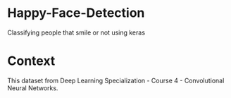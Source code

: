 # Happy-Face-Detection
Classifying people that smile or not using keras

# Context
This dataset from Deep Learning Specialization - Course 4 - Convolutional Neural Networks.
